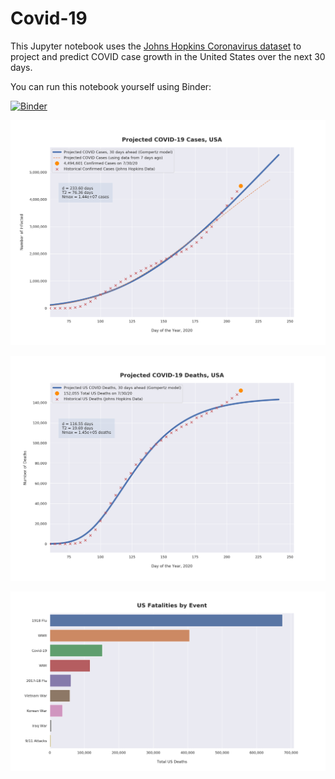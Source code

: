 # Covid-19

This Jupyter notebook uses the [Johns Hopkins Coronavirus dataset](https://github.com/CSSEGISandData/COVID-19/blob/master/README.md) to project and predict COVID case growth in the United States over the next 30 days.

You can run this notebook yourself using Binder:

[![Binder](https://mybinder.org/badge_logo.svg)](https://mybinder.org/v2/gh/bws428/covid-19/master?filepath=covid-projections.nbconvert.ipynb)

![Projected Cases plot](https://raw.githubusercontent.com/bws428/covid-19/master/charts/covid-7.30.20.png)

![Projected Deaths plot](https://raw.githubusercontent.com/bws428/covid-19/master/charts/covid-deaths-7.30.20.png)

![Casualties plot](https://raw.githubusercontent.com/bws428/covid-19/master/charts/casualties.png)

